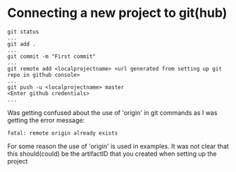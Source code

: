 # Connecting a new project to git(hub)

```
git status
...
git add .
...
git commit -m "First commit"
...
git remote add <localprojectname> <url generated from setting up git repo in github console>
...
git push -u <localprojectname> master
<Enter github credentials>
...
```

Was getting confused about the use of 'origin' in git commands as I was getting the error message:

```fatal: remote origin already exists```

For some reason the use of 'origin' is used in examples. It was not clear that this should(could) be the artifactID that you created when setting up the project
